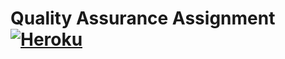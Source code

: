 
# Quality Assurance Assignment [![Heroku](http://heroku-badge.herokuapp.com/?app=qa-assignment-sb2726)](https://damp-stream-00107.herokuapp.com/) 
